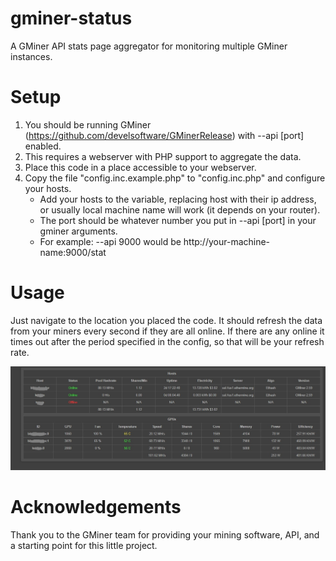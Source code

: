 # gminer-status
A GMiner API stats page aggregator for monitoring multiple GMiner instances.

# Setup
1. You should be running GMiner (https://github.com/develsoftware/GMinerRelease) with --api [port] enabled.
1. This requires a webserver with PHP support to aggregate the data.
1. Place this code in a place accessible to your webserver.
1. Copy the file "config.inc.example.php" to "config.inc.php" and configure your hosts.
    * Add your hosts to the variable, replacing host with their ip address, or usually local machine name will work (it depends on your router).
    * The port should be whatever number you put in --api [port] in your gminer arguments.
    * For example: --api 9000 would be http://your-machine-name:9000/stat

# Usage
Just navigate to the location you placed the code. It should refresh the data from your miners every second if they are all online.
If there are any online it times out after the period specified in the config, so that will be your refresh rate.

![page example screenshot](https://github.com/nhorvath/gminer-status/blob/main/example.png?raw=true)

# Acknowledgements
Thank you to the GMiner team for providing your mining software, API, and a starting point for this little project.